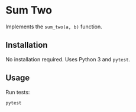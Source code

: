 # Sum Two

Implements the `sum_two(a, b)` function.

## Installation

No installation required. Uses Python 3 and `pytest`.

## Usage

Run tests:

```bash
pytest
